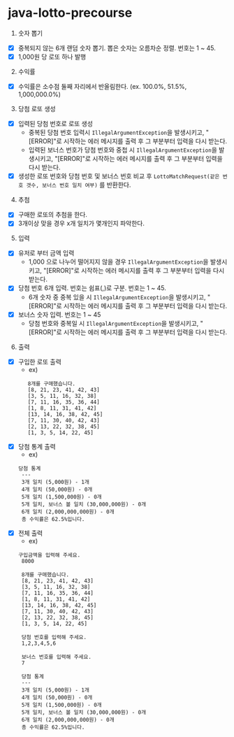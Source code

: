 # java-lotto-precourse

1. 숫자 뽑기 
 - [x] 중복되지 않는 6개 랜덤 숫자 뽑기. 뽑은 숫자는 오름차순 정렬. 번호는 1 ~ 45.
 - [x] 1,000원 당 로또 하나 발행
2. 수익률
 - [x] 수익률은 소수점 둘째 자리에서 반올림한다. (ex. 100.0%, 51.5%, 1,000,000.0%)
3. 당첨 로또 생성
 - [x] 입력된 당첨 번호로 로또 생성
   - 중복된 당첨 번호 입력시 `IllegalArgumentException`을 발생시키고, "[ERROR]"로 시작하는 에러 메시지를 출력 후 그 부분부터 입력을 다시 받는다.
   - 입력된 보너스 번호가 당첨 번호와 중첩 시 `IllegalArgumentException`을 발생시키고, "[ERROR]"로 시작하는 에러 메시지를 출력 후 그 부분부터 입력을 다시 받는다.
 - [x] 생성한 로또 번호와 당첨 번호 및 보너스 번호 비교 후 `LottoMatchRequest(같은 번호 갯수, 보너스 번호 일치 여부)` 를 반환한다.
4. 추첨
 - [x] 구매한 로또의 추첨을 한다.
 - [x] 3개이상 맞을 경우 x개 일치가 몇개인지 파악한다. 
5. 입력
 - [x] 유저로 부터 금액 입력
    - 1,000 으로 나누어 떨어지지 않을 경우 `IllegalArgumentException`을 발생시키고, "[ERROR]"로 시작하는 에러 메시지를 출력 후 그 부분부터 입력을 다시 받는다.  
 - [x] 당첨 번호 6개 입력. 번호는 쉼표(,)로 구분. 번호는 1 ~ 45.
    - 6개 숫자 중 중복 있을 시 `IllegalArgumentException`을 발생시키고, "[ERROR]"로 시작하는 에러 메시지를 출력 후 그 부분부터 입력을 다시 받는다.
 - [x] 보너스 숫자 입력. 번호는 1 ~ 45
    - 당첨 번호와 중복일 시 `IllegalArgumentException`을 발생시키고, "[ERROR]"로 시작하는 에러 메시지를 출력 후 그 부분부터 입력을 다시 받는다.
6. 출력
 - [x] 구입한 로또 출력
    - ex)
   ```
      8개를 구매했습니다.
      [8, 21, 23, 41, 42, 43]
      [3, 5, 11, 16, 32, 38]
      [7, 11, 16, 35, 36, 44]
      [1, 8, 11, 31, 41, 42]
      [13, 14, 16, 38, 42, 45]
      [7, 11, 30, 40, 42, 43]
      [2, 13, 22, 32, 38, 45]
      [1, 3, 5, 14, 22, 45]
      ```
 - [x] 당첨 통계 출력
    - ex)
   ```
   당첨 통계
    ---
    3개 일치 (5,000원) - 1개
    4개 일치 (50,000원) - 0개
    5개 일치 (1,500,000원) - 0개
    5개 일치, 보너스 볼 일치 (30,000,000원) - 0개
    6개 일치 (2,000,000,000원) - 0개
    총 수익률은 62.5%입니다.
   ```
 - [x] 전체 출력
    - ex)
   ```
   구입금액을 입력해 주세요.
    8000

    8개를 구매했습니다.
    [8, 21, 23, 41, 42, 43]
    [3, 5, 11, 16, 32, 38]
    [7, 11, 16, 35, 36, 44]
    [1, 8, 11, 31, 41, 42]
    [13, 14, 16, 38, 42, 45]
    [7, 11, 30, 40, 42, 43]
    [2, 13, 22, 32, 38, 45]
    [1, 3, 5, 14, 22, 45]

    당첨 번호를 입력해 주세요.
    1,2,3,4,5,6

    보너스 번호를 입력해 주세요.
    7

    당첨 통계
    ---
    3개 일치 (5,000원) - 1개
    4개 일치 (50,000원) - 0개
    5개 일치 (1,500,000원) - 0개
    5개 일치, 보너스 볼 일치 (30,000,000원) - 0개
    6개 일치 (2,000,000,000원) - 0개
    총 수익률은 62.5%입니다.
   ```